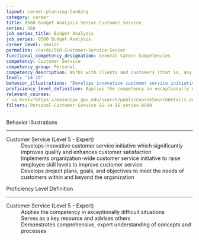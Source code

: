 ```yaml
---
layout: career-planning-landing
category: career
title: 0560 Budget Analysis Senior Customer Service
series: 560
job_series_title: Budget Analysis
job_series: 0560 Budget Analysis
career_level: Senior
permalink: /cards/560-Customer-Service-Senior
functional_competency_designation: General Career Competencies
competency: Customer Service
competency_group: Personal
competency_description: Works with clients and customers (that is, any individuals who use or receive the services or products that your work unit produces, including the general public, individuals who work in the agency, other agencies, or organizations outside the Government) to assess their needs, provide information or assistance, resolve their problems, or satisfy their expectations; knows about available products and services; is committed to providing quality products and services
level: "14-15"
behavior_illustrations: "Develops innovative customer service initiative which significantly improves quality and enhances customer satisfaction ?Implements organization-wide customer service initiative to raise employee skill levels to improve customer service ? Develops project plans, goals, and objectives to meet the needs of customers within and beyond the organization   "
proficiency_level_definition: Applies the competency in exceptionally difficult situations ? Serves as a key resource and advises others ? Demonstrates comprehensive, expert understanding of concepts and processes
relevant_courses: 
- <a href="https://masoncpe.gmu.edu/search/publicCourseSearchDetails.do?method=load&courseId=2409729" aria-label="PEBU 0401 Vision of the Customer - https://masoncpe.gmu.edu/search/publicCourseSearchDetails.do?method=load&courseId=2409729">PEBU 0401 Vision of the Customer</a>, George Mason University
filters: Personal-Customer-Service GS-14-15 series-0560
---
```


<div class="desktop:grid-col-6 margin-y-3">
  <div class="border-top-2 bg-white padding-3 shadow-5 height-full members-hover border-1px button-border border-top-blue radius-lg">
    <p class="text-bold label-color font-size-21">Behavior Illustrations</p>
    <hr class="hr-green"/>
    <dl class="text-base card-content-color"><dt>Customer Service (Level 5 - Expert)</dt><dd>Develops innovative customer service initiative which significantly improves quality and enhances customer satisfaction </dd><dd>Implements organization-wide customer service initiative to raise employee skill levels to improve customer service </dd><dd> Develops project plans, goals, and objectives to meet the needs of customers within and beyond the organization 

</dd></dl>
  </div>
</div>
<div class="desktop:grid-col-6 margin-y-3">
  <div class="border-top-2 bg-white padding-3 shadow-5 height-full members-hover border-1px button-border border-top-blue radius-lg">
    <p class="text-bold label-color font-size-21">Proficiency Level Definition</p>
     <hr class="hr-green"/>
    <dl class="text-base card-content-color"><dt>Customer Service (Level 5 - Expert)</dt><dd>Applies the competency in exceptionally difficult situations </dd><dd> Serves as a key resource and advises others </dd><dd> Demonstrates comprehensive, expert understanding of concepts and processes</dd></dl>
  </div>
</div>
